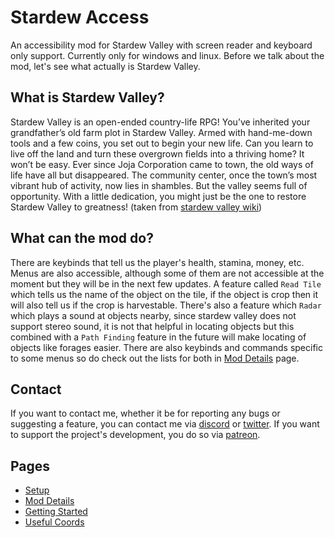# Stardew Access

An accessibility mod for Stardew Valley with screen reader and keyboard only support. Currently only for windows and linux.
Before we talk about the mod, let's see what actually is Stardew Valley.

## What is Stardew Valley?

Stardew Valley is an open-ended country-life RPG! You’ve inherited your grandfather’s old farm plot in Stardew Valley. Armed with hand-me-down tools and a few coins, you set out to begin your new life. Can you learn to live off the land and turn these overgrown fields into a thriving home? It won’t be easy. Ever since Joja Corporation came to town, the old ways of life have all but disappeared. The community center, once the town’s most vibrant hub of activity, now lies in shambles. But the valley seems full of opportunity. With a little dedication, you might just be the one to restore Stardew Valley to greatness!
(taken from [stardew valley wiki](https://stardewvalleywiki.com/Stardew_Valley_Wiki))

## What can the mod do?

There are keybinds that tell us the player's health, stamina, money, etc. Menus are also accessible, although some of them are not accessible at the moment but they will be in the next few updates. A feature called `Read Tile` which tells us the name of the object on the tile, if the object is crop then it will also tell us if the crop is harvestable. There's also a feature which `Radar` which plays a sound at objects nearby, since stardew valley does not support stereo sound, it is not that helpful in locating objects but this combined with a `Path Finding` feature in the future will make locating of objects like forages easier. There are also keybinds and commands specific to some menus so do check out the lists for both in [Mod Details](/mod-details) page.

## Contact

If you want to contact me, whether it be for reporting any bugs or suggesting a feature, you can contact me via [discord](https://discord.gg/yQjjsDqWQX) or [twitter](https://twitter.com/Shoaib6996). If you want to support the project's development, you do so via [patreon](https://www.patreon.com/shoaibkhan).

## Pages

- [Setup](/setup)
- [Mod Details](/mod-details)
- [Getting Started](/getting-started)
- [Useful Coords](/useful-coords)
